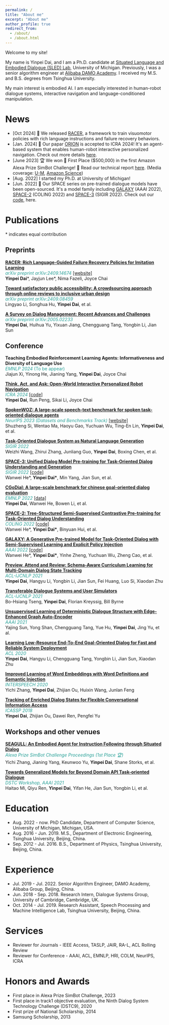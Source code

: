 ```yaml
---
permalink: /
title: "About me"
excerpt: "About me"
author_profile: true
redirect_from: 
  - /about/
  - /about.html
---
```



Welcome to my site!

My name is Yinpei Dai, and I am a Ph.D. candidate at <a href="https://sled.eecs.umich.edu/" target="_blank"> Situated Language and Embodied Dialogue (SLED) Lab</a>, University of Michigan.  Previously, I was a senior algorithm engineer at <a href="https://damo.alibaba.com/" target="_blank">Alibaba DAMO Academy</a>. I received my M.S. and B.S. degrees from Tsinghua University.

My main interest is embodied AI. I am especially interested in human-robot dialogue systems, interactive navigation and language-conditioned manipulation.

# News
- [Oct 2024] 🚀 We released <a href="https://rich-language-failure-recovery.github.io/" target="_blank">RACER</a>, a framework to train visuomotor policies with rich language instructions and failure recovery behaviors. 
- [Jan. 2024] 🎉 Our papar <a href="https://arxiv.org/abs/2310.07968" target="_blank">ORION</a> is accepted to ICRA 2024! It's an agent-based system that enables human-robot interactive personalized navigation. Check out more details <a href="https://github.com/sled-group/navchat" target="_blank">here</a>.
- [June 2023] 🏆 We won 🥇 First Place ($500,000) in the first Amazon Alexa Prize SimBot Challenge! 🎉 Read our technical report <a href="https://assets.amazon.science/17/c5/a684745e4d6d94742d85a31e5362/simbot-challenge-technical-report-seagull-1.pdf" target="_blank">here</a>. (Media coverage: <a href="https://cse.engin.umich.edu/stories/university-of-michigan-seagull-team-wins-alexa-prize-simbot-challenge" target="_blank">U-M</a>, <a href="https://www.amazon.science/alexa-prize/proceedings/seagull-an-embodied-agent-for-instruction-following-through-situated-dialog" target="_blank">Amazon Science</a>)
- [Aug. 2022] I started my Ph.D. at University of Michigan!
- [Jun. 2022] 🎉 Our SPACE series on pre-trained dialogue models have been open-sourced. It's a model family including <a href="https://arxiv.org/abs/2111.14592" target="_blank">GALAXY</a> (AAAI 2022), <a href="https://arxiv.org/pdf/2209.06638" target="_blank">SPACE-2</a> (COLING 2022) and <a href="https://arxiv.org/abs/2209.06664" target="_blank">SPACE-3</a> (SIGIR 2022). Check out our <a href="https://github.com/AlibabaResearch/DAMO-ConvAI" target="_blank">code</a>, here.


# Publications
\* indicates equal contribution

## Preprints

<a href="https://arxiv.org/abs/2409.14674" target="_blank"><strong>RACER: Rich Language-Guided Failure Recovery Policies for Imitation Learning</strong></a>  
<span style="color:#2aa198">*arXiv preprint arXiv:2409.14674* <a href="https://rich-language-failure-recovery.github.io/" target="_blank">[website]</a></span>  
**Yinpei Dai**\*, Jayjun Lee\*, Nima Fazeli, Joyce Chai  

<a href="https://arxiv.org/pdf/2409.08459" target="_blank"><strong>Toward satisfactory public accessibility: A crowdsourcing approach through online reviews to inclusive urban design</strong></a>  
<span style="color:#2aa198">*arXiv preprint arXiv:2409.08459*</span>  
Lingyao Li, Songhua Hu, **Yinpei Dai**, et al.  

<a href="https://arxiv.org/abs/2005.02233" target="_blank"><strong>A Survey on Dialog Management: Recent Advances and Challenges</strong></a>  
<span style="color:#2aa198">*arXiv preprint arXiv:2005.02233*</span>  
**Yinpei Dai**, Huihua Yu, Yixuan Jiang, Chengguang Tang, Yongbin Li, Jian Sun  

## Conference

<strong>Teaching Embodied Reinforcement Learning Agents: Informativeness and Diversity of Language Use</strong>  
<span style="color:#2aa198">*EMNLP 2024* (To be appear)</span>  
Jiajun Xi, Yinong He, Jianing Yang, **Yinpei Dai**, Joyce Chai  

<a href="https://arxiv.org/abs/2310.07968" target="_blank"><strong>Think, Act, and Ask: Open-World Interactive Personalized Robot Navigation</strong></a>  
<span style="color:#2aa198">*ICRA 2024* <a href="https://github.com/sled-group/navchat" target="_blank">[code]</a></span>   
**Yinpei Dai**, Run Peng, Sikai Li, Joyce Chai  

<a href="https://proceedings.neurips.cc/paper_files/paper/2023/hash/7b16688a2b053a1b01474ab5c78ce662-Abstract-Datasets_and_Benchmarks.html" target="_blank"><strong>SpokenWOZ: A large-scale speech-text benchmark for spoken task-oriented dialogue agents</strong></a>  
<span style="color:#2aa198">*NeurIPS 2023 (Datasets and Benchmarks Track)* <a href="https://spokenwoz.github.io/SpokenWOZ-github.io/" target="_blank">[website]</a></span>  
Shuzheng Si, Wentao Ma, Haoyu Gao, Yuchuan Wu, Ting-En Lin, **Yinpei Dai**, et al.  

<a href="https://dl.acm.org/doi/10.1145/3477495.3531920" target="_blank"><strong>Task-Oriented Dialogue System as Natural Language Generation</strong></a>  
<span style="color:#2aa198">*SIGIR 2022*</span>  
Weizhi Wang, Zhirui Zhang, Junliang Guo, **Yinpei Dai**, Boxing Chen, et al.  

<a href="https://dl.acm.org/doi/abs/10.1145/3477495.3532069" target="_blank"><strong>SPACE-3: Unified Dialog Model Pre-training for Task-Oriented Dialog Understanding and Generation</strong></a>  
<span style="color:#2aa198">*SIGIR 2022* <a href="https://github.com/AlibabaResearch/DAMO-ConvAI/tree/main/space-3" target="_blank">[code]</a></span>  
Wanwei He\*, **Yinpei Dai\***, Min Yang, Jian Sun, et al.  

<a href="https://aclanthology.org/2022.emnlp-main.274/" target="_blank"><strong>CGoDial: A large-scale benchmark for chinese goal-oriented dialog evaluation</strong></a>  
<span style="color:#2aa198">*EMNLP 2022* <a href="https://github.com/AlibabaResearch/DAMO-ConvAI/tree/main/cgodial" target="_blank">[data]</a></span>  
**Yinpei Dai**, Wanwei He, Bowen Li, et al.  


<a href="https://aclanthology.org/2022.coling-1.46/" target="_blank"><strong>SPACE-2: Tree-Structured Semi-Supervised Contrastive Pre-training for Task-Oriented Dialog Understanding</strong></a>  
<span style="color:#2aa198">*COLING 2022* <a href="https://github.com/AlibabaResearch/DAMO-ConvAI/tree/main/space-2" target="_blank">[code]</a></span>  
Wanwei He\*, **Yinpei Dai\***, Binyuan Hui, et al.  

<a href="https://arxiv.org/abs/2111.14592" target="_blank"><strong>GALAXY: A Generative Pre-trained Model for Task-Oriented Dialog with Semi-Supervised Learning and Explicit Policy Injection</strong></a>  
<span style="color:#2aa198">*AAAI 2022* <a href="https://github.com/AlibabaResearch/DAMO-ConvAI/tree/main/space-1" target="_blank">[code]</a></span>  
Wanwei He\*, **Yinpei Dai\***, Yinhe Zheng, Yuchuan Wu, Zheng Cao, et al.  

<a href="https://aclanthology.org/2021.acl-short.111/" target="_blank"><strong>Preview, Attend and Review: Schema-Aware Curriculum Learning for Multi-Domain Dialog State Tracking</strong></a>  
<span style="color:#2aa198">*ACL-IJCNLP 2021*</span>  
**Yinpei Dai**, Hangyu Li, Yongbin Li, Jian Sun, Fei Huang, Luo Si, Xiaodan Zhu  

<a href="https://aclanthology.org/2021.acl-long.13/" target="_blank"><strong>Transferable Dialogue Systems and User Simulators</strong></a>  
<span style="color:#2aa198">*ACL-IJCNLP 2021*</span>  
Bo-Hsiang Tseng, **Yinpei Dai**, Florian Kreyssig, Bill Byrne  

<a href="https://ojs.aaai.org/index.php/AAAI/article/view/17634" target="_blank"><strong>Unsupervised Learning of Deterministic Dialogue Structure with Edge-Enhanced Graph Auto-Encoder</strong></a>  
<span style="color:#2aa198">*AAAI 2021*</span>  
Yajing Sun, Yong Shan, Chengguang Tang, Yue Hu, **Yinpei Dai**, Jing Yu, et al. 

<a href="https://aclanthology.org/2020.acl-main.57/" target="_blank"><strong>Learning Low-Resource End-To-End Goal-Oriented Dialog for Fast and Reliable System Deployment</strong></a>  
<span style="color:#2aa198">*ACL 2020*</span>  
**Yinpei Dai**, Hangyu Li, Chengguang Tang, Yongbin Li, Jian Sun, Xiaodan Zhu  

<a href="https://www.isca-archive.org/interspeech_2020/zhang20ia_interspeech.html" target="_blank"><strong>Improved Learning of Word Embeddings with Word Definitions and Semantic Injection</strong></a>  
<span style="color:#2aa198">*INTERSPEECH 2020*</span>  
Yichi Zhang, **Yinpei Dai**, Zhijian Ou, Huixin Wang, Junlan Feng  

<a href="https://ieeexplore.ieee.org/document/8461896" target="_blank"><strong>Tracking of Enriched Dialog States for Flexible Conversational Information Access</strong></a>  
<span style="color:#2aa198">*ICASSP 2018*</span>  
**Yinpei Dai**, Zhijian Ou, Dawei Ren, Pengfei Yu  

## Workshops and other venues

<a href="https://assets.amazon.science/17/c5/a684745e4d6d94742d85a31e5362/simbot-challenge-technical-report-seagull-1.pdf" target="_blank"><strong>SEAGULL: An Embodied Agent for Instruction Following through Situated Dialog</strong></a>  
<span style="color:#2aa198">*Alexa Prize SimBot Challenge Proceedings (1st Place 🏆)*</span>  
Yichi Zhang, Jianing Yang, Keunwoo Yu, **Yinpei Dai**, Shane Storks, et al.  

<a href="https://dstc9.dstc.community/aaai-21-workshop#h.7tpjbaql2qn" target="_blank"><strong>Towards Generalized Models for Beyond Domain API Task-oriented Dialogue</strong></a>  
<span style="color:#2aa198">*DSTC Workshop, AAAI 2021*</span>  
Haitao Mi, Qiyu Ren, **Yinpei Dai**, Yifan He, Jian Sun, Yongbin Li, et al.


# Education
- Aug. 2022 - now. PhD Candidate, Department of Computer Science, University of Michigan, Michigan, USA.
- Aug. 2016 - Jun. 2019. M.S., Department of Electronic Engineering, Tsinghua University, Beijing, China.
- Sep. 2012 - Jul. 2016. B.S., Department of Physics, Tsinghua University, Beijing, China.

# Experience
- Jul. 2019 - Jul. 2022. Senior Algorithm Engineer, DAMO Academy, Alibaba Group, Beijing, China.
- Jun. 2018 - Sep. 2018. Research Intern, Dialogue Systems Group, University of Cambridge, Cambridge, UK.
- Oct. 2014 - Jul. 2019. Research Assistant, Speech Processing and Machine Intelligence Lab, Tsinghua University, Beijing, China.

# Services
- Reviewer for Journals - IEEE Access, TASLP, JAIR, RA-L, ACL Rolling Review
- Reviewer for Conference - AAAI, ACL, EMNLP, HRI, COLM, NeurIPS, ICRA

# Honors and Awards

- First place in Alexa Prize SimBot Challenge, 2023
- First place in track1 objective evaluation, the Ninth Dialog System Technology Challenge (DSTC9), 2020
- First prize of National Scholarship, 2014
- Samsung Scholarship, 2013


